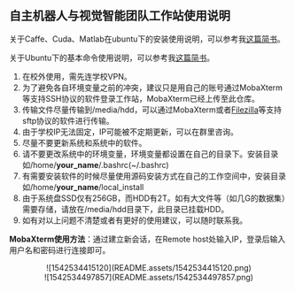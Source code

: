 ## 自主机器人与视觉智能团队工作站使用说明

关于Caffe、Cuda、Matlab在ubuntu下的安装使用说明，可以参考我[这篇简书](https://www.jianshu.com/p/9a49ac119509)。

关于Ubuntu下的基本命令使用说明，可以参考我[这篇简书](https://www.jianshu.com/p/9a49ac119509)。

1. 在校外使用，需先连学校VPN。
2. 为了避免各自环境变量之前的冲突，建议只是用自己的账号通过MobaXterm等支持SSH协议的软件登录工作站，MobaXterm已经上传至此仓库。
3. 传输文件尽量传输到/media/hdd，可以通过MobaXterm或者[Filezilla](https://filezilla-project.org/)等支持sftp协议的软件进行传输。
4. 由于学校IP无法固定，IP可能被不定期更新，可以在群里咨询。
5. 尽量不要更新系统和系统中的软件。
6. 请不要更改系统中的环境变量，环境变量都设置在自己的目录下。安装目录如/home/**your_name**/.bashrc(~/.bashrc)
7. 有需要安装软件的时候尽量使用源码安装方式在自己的工作空间中，安装目录如/home/**your_name**/local_install
8. 由于系统盘SSD仅有256GB，而HDD有2T。如有大文件等（如几G的数据集）需要存储，请放在/media/hdd目录下，此目录已挂载HDD。
9. 如有对以上问题不清楚或者有更好的使用建议，可以随时联系我。

**MobaXterm使用方法**：通过建立新会话，在Remote host处输入IP，登录后输入用户名和密码进行连接即可。

<center> ![1542534415120](README.assets/1542534415120.png) </center>

<center> ![1542534497857](README.assets/1542534497857.png) </center>
